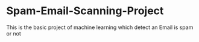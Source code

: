 # Spam-Email-Scanning-Project
This is the basic project of machine learning which detect an Email is spam or not